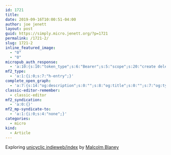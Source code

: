 ```yaml
---
id: 1721
title: 
date: 2019-09-16T10:00:51-04:00
author: joe jenett
layout: post
guid: https://simply.micro.jenett.org/?p=1721
permalink: /1721-2/
slug: 1721-2
inline_featured_image:
  - "0"
  - "0"
micropub_auth_response:
  - 'a:10:{s:10:"token_type";s:6:"Bearer";s:5:"scope";s:20:"create delete update";s:2:"me";s:32:"https://simply.joejenett.com/";s:9:"issued_by";s:59:"https://simply.joejenett.com/wp-json/indieauth/1.0/token";s:9:"client_id";s:20:"https://omnibear.com";s:11:"client_name";s:8:"Omnibear";s:11:"client_icon";s:29:"https://omnibear.com/logo.svg";s:9:"issued_at";i:1568130348;s:4:"user";i:1;s:13:"last_accessed";i:1568641955;}'
mf2_type:
  - 'a:1:{i:0;s:7:"h-entry";}'
complete_open_graph:
  - 'a:7:{s:14:"og:description";s:0:"";s:8:"og:title";s:0:"";s:7:"og:type";s:0:"";s:12:"twitter:card";s:7:"summary";s:15:"twitter:creator";s:0:"";s:19:"twitter:description";s:0:"";s:8:"og:image";s:0:"";}'
classic-editor-remember:
  - classic-editor
mf2_syndication:
  - 'a:0:{}'
mf2_mp-syndicate-to:
  - 'a:1:{i:0;s:4:"none";}'
categories:
  - micro
kind:
  - Article
---
```

Exploring <a class="u-follow-of" title="unicyclic indieweb/index" href="https://unicyclic.com/indieweb/">unicyclic indieweb/index</a> by <a class="h-card" href="https://unicyclic.com/mal">Malcolm Blaney</a>